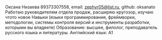 
Оксана Низаева
89373307558, email: zephyr05@list.ru, github: oksanato
Работаю руководителем отдела продаж, расширяю кругозор, изучаю чтото новое
Навыки (языки программирования, фреймворки, методологии, системы контроля версий и инструменты разработки, которыми вы владеете)
Образование: высшее, филолог, преподаватель русского языка и литературы.
Английский язык: A1
